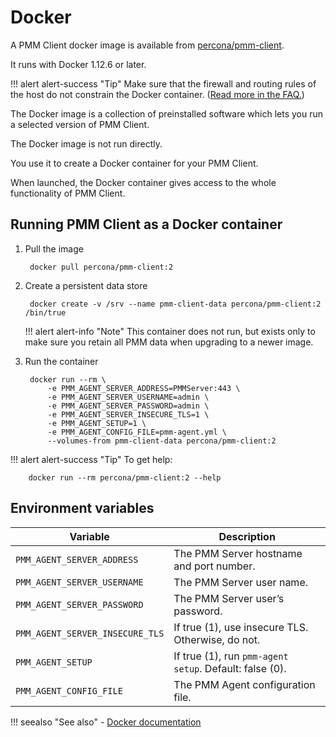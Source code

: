 # Docker

A PMM Client docker image is available from [percona/pmm-client](https://hub.docker.com/r/percona/pmm-client/tags/).

It runs with Docker 1.12.6 or later.

!!! alert alert-success "Tip"
    Make sure that the firewall and routing rules of the host do not constrain the Docker container. ([Read more in the FAQ.](../../faq.md#how-do-i-troubleshoot-communication-issues-between-pmm-client-and-pmm-server))

The Docker image is a collection of preinstalled software which lets you run a selected version of PMM Client.

The Docker image is not run directly.

You use it to create a Docker container for your PMM Client.

When launched, the Docker container gives access to the whole functionality of PMM Client.

## Running PMM Client as a Docker container

1. Pull the image

        docker pull percona/pmm-client:2

2. Create a persistent data store

        docker create -v /srv --name pmm-client-data percona/pmm-client:2 /bin/true

    !!! alert alert-info "Note"
        This container does not run, but exists only to make sure you retain all PMM data when upgrading to a newer image.

3. Run the container

        docker run --rm \
            -e PMM_AGENT_SERVER_ADDRESS=PMMServer:443 \
            -e PMM_AGENT_SERVER_USERNAME=admin \
            -e PMM_AGENT_SERVER_PASSWORD=admin \
            -e PMM_AGENT_SERVER_INSECURE_TLS=1 \
            -e PMM_AGENT_SETUP=1 \
            -e PMM_AGENT_CONFIG_FILE=pmm-agent.yml \
            --volumes-from pmm-client-data percona/pmm-client:2

!!! alert alert-success "Tip"
    To get help:

        docker run --rm percona/pmm-client:2 --help

## Environment variables

| Variable                        | Description   |
| ------------------------------- | ------------- |
| `PMM_AGENT_SERVER_ADDRESS`      | The PMM Server hostname and port number.
| `PMM_AGENT_SERVER_USERNAME`     | The PMM Server user name.
| `PMM_AGENT_SERVER_PASSWORD`     | The PMM Server user’s password.
| `PMM_AGENT_SERVER_INSECURE_TLS` | If true (1), use insecure TLS. Otherwise, do not.
| `PMM_AGENT_SETUP`               | If true (1), run `pmm-agent setup`. Default: false (0).
| `PMM_AGENT_CONFIG_FILE`         | The PMM Agent configuration file.

!!! seealso "See also"
    - [Docker documentation](https://docs.docker.com)
